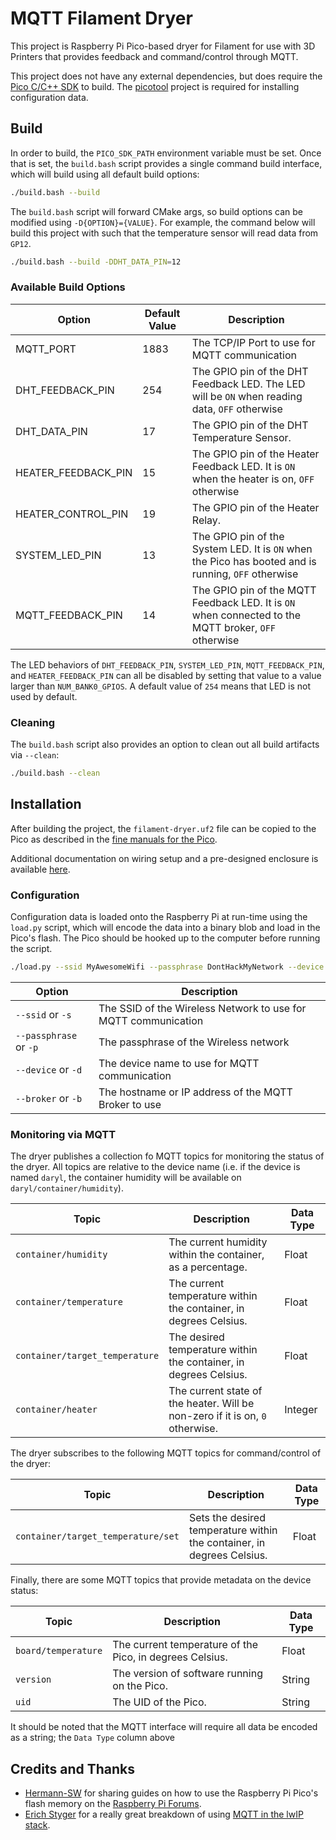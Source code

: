# MQTT Filament Dryer

This project is Raspberry Pi Pico-based dryer for Filament for use with 3D Printers that provides feedback and command/control through MQTT.

This project does not have any external dependencies, but does require the [Pico C/C++ SDK](https://www.raspberrypi.com/documentation/microcontrollers/c_sdk.html#sdk-setup)
to build. The [picotool](https://github.com/raspberrypi/picotool) project is required for installing configuration data.

## Build

In order to build, the `PICO_SDK_PATH` environment variable must be set. Once that is set, the `build.bash` script provides
a single command build interface, which will build using all default build options:

```bash
./build.bash --build
```

The `build.bash` script will forward CMake args, so build options can be modified using `-D{OPTION}={VALUE}`. For
example, the command below will build this project with such that the temperature sensor will read data from `GP12`.

```bash
./build.bash --build -DDHT_DATA_PIN=12
```

### Available Build Options

| Option              | Default Value | Description                                                                                          |
| ------------------- | ------------- | ---------------------------------------------------------------------------------------------------- |
| MQTT_PORT           | 1883          | The TCP/IP Port to use for MQTT communication                                                        |
| DHT_FEEDBACK_PIN    | 254           | The GPIO pin of the DHT Feedback LED. The LED will be `ON` when reading data, `OFF` otherwise        |
| DHT_DATA_PIN        | 17            | The GPIO pin of the DHT Temperature Sensor.                                                          |
| HEATER_FEEDBACK_PIN | 15            | The GPIO pin of the Heater Feedback LED. It is `ON` when the heater is on, `OFF` otherwise           |
| HEATER_CONTROL_PIN  | 19            | The GPIO pin of the Heater Relay.                                                                    |
| SYSTEM_LED_PIN      | 13            | The GPIO pin of the System LED. It is `ON` when the Pico has booted and is running, `OFF` otherwise  |
| MQTT_FEEDBACK_PIN   | 14            | The GPIO pin of the MQTT Feedback LED. It is `ON` when connected to the MQTT broker, `OFF` otherwise |

The LED behaviors of `DHT_FEEDBACK_PIN`, `SYSTEM_LED_PIN`, `MQTT_FEEDBACK_PIN`, and `HEATER_FEEDBACK_PIN` can all be disabled by setting that value
to a value larger than `NUM_BANK0_GPIOS`. A default value of `254` means that LED is not used by default.

### Cleaning

The `build.bash` script also provides an option to clean out all build artifacts via `--clean`:

```bash
./build.bash --clean
```

## Installation

After building the project, the `filament-dryer.uf2` file can be copied to the Pico as described in the [fine manuals for the Pico](https://www.raspberrypi.com/documentation/microcontrollers/c_sdk.html#your-first-binaries).

Additional documentation on wiring setup and a pre-designed enclosure is available [here](docs/README.md).

### Configuration

Configuration data is loaded onto the Raspberry Pi at run-time using the `load.py` script, which will encode the data into
a binary blob and load in the Pico's flash. The Pico should be hooked up to the computer before running the script.

```bash
./load.py --ssid MyAwesomeWifi --passphrase DontHackMyNetwork --device daryl --broker wilson
```

| Option                 | Description                                                    |
| ---------------------- | -------------------------------------------------------------- |
| `--ssid` or `-s`       | The SSID of the Wireless Network to use for MQTT communication |
| `--passphrase` or `-p` | The passphrase of the Wireless network                         |
| `--device` or `-d`     | The device name to use for MQTT communication                  |
| `--broker` or `-b`     | The hostname or IP address of the MQTT Broker to use           |

### Monitoring via MQTT

The dryer publishes a collection fo MQTT topics for monitoring the status of the dryer. All topics are relative
to the device name (i.e. if the device is named `daryl`, the container humidity will be available on `daryl/container/humidity`).

| Topic                          | Description                                                                   | Data Type |
| ------------------------------ | ----------------------------------------------------------------------------- | --------- |
| `container/humidity`           | The current humidity within the container, as a percentage.                   | Float     |
| `container/temperature`        | The current temperature within the container, in degrees Celsius.             | Float     |
| `container/target_temperature` | The desired temperature within the container, in degrees Celsius.             | Float     |
| `container/heater`             | The current state of the heater. Will be non-zero if it is on, `0` otherwise. | Integer   |

The dryer subscribes to the following MQTT topics for command/control of the dryer:

| Topic                              | Description                                                            | Data Type |
| ---------------------------------- | ---------------------------------------------------------------------- | --------- |
| `container/target_temperature/set` | Sets the desired temperature within the container, in degrees Celsius. | Float     |

Finally, there are some MQTT topics that provide metadata on the device status:

| Topic               | Description                                              | Data Type |
| ------------------- | -------------------------------------------------------- | --------- |
| `board/temperature` | The current temperature of the Pico, in degrees Celsius. | Float     |
| `version`           | The version of software running on the Pico.             | String    |
| `uid`               | The UID of the Pico.                                     | String    |

It should be noted that the MQTT interface will require all data be encoded as a string; the `Data Type` column above


## Credits and Thanks

* [Hermann-SW](https://gist.github.com/Hermann-SW) for sharing guides on how to use the Raspberry Pi Pico's flash memory on the [Raspberry Pi Forums](https://forums.raspberrypi.com//viewtopic.php?f=145&t=300146).
* [Erich Styger](https://github.com/ErichStyger) for a really great breakdown of using [MQTT in the lwIP stack](https://mcuoneclipse.com/2023/02/11/using-mqtt-with-the-raspberry-pi-pico-w-and-homeassistant-for-an-optimized-solar-energy-electrical-vehicle-charger/).
